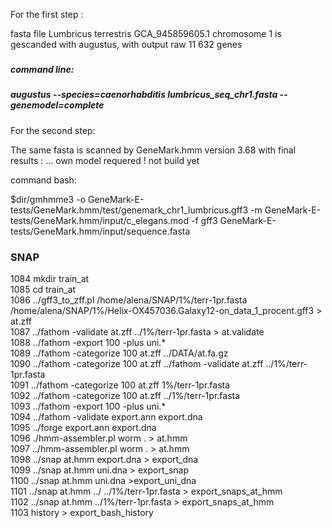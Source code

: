 

For the first step :

fasta file  Lumbricus terrestris GCA_945859605.1  chromosome 1  is gescanded with augustus, with output raw 11 632 genes


###
##### command line:
##### augustus --species=caenorhabditis lumbricus_seq_chr1.fasta --genemodel=complete

For the second step:

The same fasta is scanned by GeneMark.hmm version 3.68  with final results  : ...  own model requered !  not build yet


command bash:

$dir/gmhmme3  -o GeneMark-E-tests/GeneMark.hmm/test/genemark_chr1_lumbricus.gff3  -m GeneMark-E-tests/GeneMark.hmm/input/c_elegans.mod  -f gff3  GeneMark-E-tests/GeneMark.hmm/input/sequence.fasta


### SNAP


 1084  mkdir train_at <br />
 1085  cd train_at<br />
 1086  ../gff3_to_zff.pl     /home/alena/SNAP/1%/terr-1pr.fasta   /home/alena/SNAP/1%/Helix-OX457036.Galaxy12-on_data_1_procent.gff3   > at.zff <br />
 1087  ../fathom -validate at.zff ../1%/terr-1pr.fasta    > at.validate <br />
 1088  ../fathom -export 100 -plus uni.* <br />
 1089  ../fathom -categorize 100 at.zff ../DATA/at.fa.gz <br />
 1090  ../fathom -categorize 100 at.zff ../fathom -validate at.zff ../1%/terr-1pr.fasta <br />
 1091  ../fathom -categorize 100 at.zff   1%/terr-1pr.fasta <br />
 1092  ../fathom -categorize 100 at.zff  ../1%/terr-1pr.fasta <br />
 1093  ../fathom -export 100 -plus uni.*  <br />
 1094  ../fathom -validate export.ann export.dna  <br />
 1095  ../forge export.ann export.dna  <br />
 1096  ./hmm-assembler.pl worm . > at.hmm  <br />
 1097  ../hmm-assembler.pl worm . > at.hmm  <br />
 1098  ../snap at.hmm export.dna > export_dna  <br />
 1099  ../snap at.hmm uni.dna > export_snap  <br />
 1100  ../snap at.hmm uni.dna >export_uni_dna  <br />
 1101  ../snap at.hmm ../  ../1%/terr-1pr.fasta  > export_snaps_at_hmm  <br />
 1102  ../snap at.hmm  ../1%/terr-1pr.fasta  > export_snaps_at_hmm <br />
 1103  history > export_bash_history  <br />

